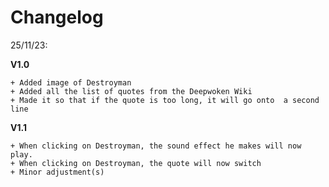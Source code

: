 # Changelog

25/11/23: 

**V1.0**

    + Added image of Destroyman
    + Added all the list of quotes from the Deepwoken Wiki
    + Made it so that if the quote is too long, it will go onto  a second line

**V1.1**

    + When clicking on Destroyman, the sound effect he makes will now play.
    + When clicking on Destroyman, the quote will now switch
    + Minor adjustment(s)

